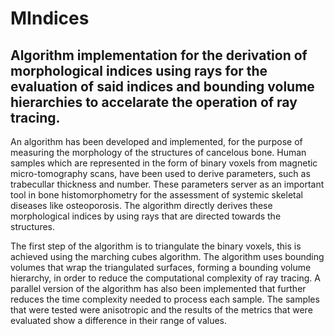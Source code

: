 # MIndices

## Algorithm implementation for the derivation of morphological indices using rays for the evaluation of said indices and bounding volume hierarchies to accelarate the operation of ray tracing.

  An algorithm has been developed and implemented, for the purpose of measuring the morphology of the structures of cancelous bone. Human samples which are represented in the form of binary voxels from magnetic micro-tomography scans, have been used to derive parameters, such as trabecullar thickness and number. These parameters server as an important tool in bone histomorphometry for the assessment of systemic skeletal diseases like osteoporosis. The algorithm directly derives these morphological indices by using rays that are directed towards the structures.

 The first step of the algorithm is to triangulate the binary voxels, this is achieved using the marching cubes algorithm. The algorithm uses bounding volumes that wrap the triangulated surfaces, forming a bounding volume hierarchy, in order to reduce the computational complexity of ray tracing. A parallel version of the algorithm has also been implemented that further reduces the time complexity needed to process each sample. The samples that were tested were anisotropic and the results of the metrics that were evaluated show a difference in their range of values.
